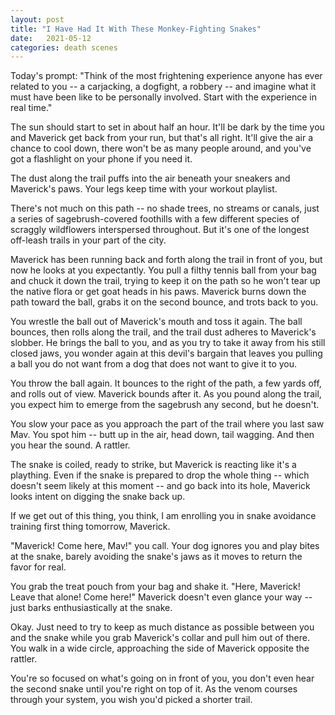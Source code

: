 ```yaml
---
layout: post
title: "I Have Had It With These Monkey-Fighting Snakes"
date:   2021-05-12
categories: death scenes
---
```

Today's prompt: "Think of the most frightening experience anyone has ever related to you -- a carjacking, a dogfight, a robbery -- and imagine what it must have been like to be personally involved. Start with the experience in real time."

The sun should start to set in about half an hour. It'll be dark by the time you and Maverick get back from your run, but that's all right. It'll give the air a chance to cool down, there won't be as many people around, and you've got a flashlight on your phone if you need it. 

The dust along the trail puffs into the air beneath your sneakers and Maverick's paws. Your legs keep time with your workout playlist. 

There's not much on this path -- no shade trees, no streams or canals, just a series of sagebrush-covered foothills with a few different species of scraggly wildflowers interspersed throughout. But it's one of the longest off-leash trails in your part of the city.

Maverick has been running back and forth along the trail in front of you, but now he looks at you expectantly. You pull a filthy tennis ball from your bag and chuck it down the trail, trying to keep it on the path so he won't tear up the native flora or get goat heads in his paws. Maverick burns down the path toward the ball, grabs it on the second bounce, and trots back to you. 

You wrestle the ball out of Maverick's mouth and toss it again. The ball bounces, then rolls along the trail, and the trail dust adheres to Maverick's slobber. He brings the ball to you, and as you try to take it away from his still closed jaws, you wonder again at this devil's bargain that leaves you pulling a ball you do not want from a dog that does not want to give it to you. 

You throw the ball again. It bounces to the right of the path, a few yards off, and rolls out of view. Maverick bounds after it. As you pound along the trail, you expect him to emerge from the sagebrush any second, but he doesn't. 

You slow your pace as you approach the part of the trail where you last saw Mav. You spot him -- butt up in the air, head down, tail wagging. And then you hear the sound. A rattler. 

The snake is coiled, ready to strike, but Maverick is reacting like it's a plaything. Even if the snake is prepared to drop the whole thing -- which doesn't seem likely at this moment -- and go back into its hole, Maverick looks intent on digging the snake back up. 

If we get out of this thing, you think, I am enrolling you in snake avoidance training first thing tomorrow, Maverick.

"Maverick! Come here, Mav!" you call. Your dog ignores you and play bites at the snake, barely avoiding the snake's jaws as it moves to return the favor for real.

You grab the treat pouch from your bag and shake it. "Here, Maverick! Leave that alone! Come here!" Maverick doesn't even glance your way -- just barks enthusiastically at the snake.

Okay. Just need to try to keep as much distance as possible between you and the snake while you grab Maverick's collar and pull him out of there. You walk in a wide circle, approaching the side of Maverick opposite the rattler.

You're so focused on what's going on in front of you, you don't even hear the second snake until you're right on top of it. As the venom courses through your system, you wish you'd picked a shorter trail.
